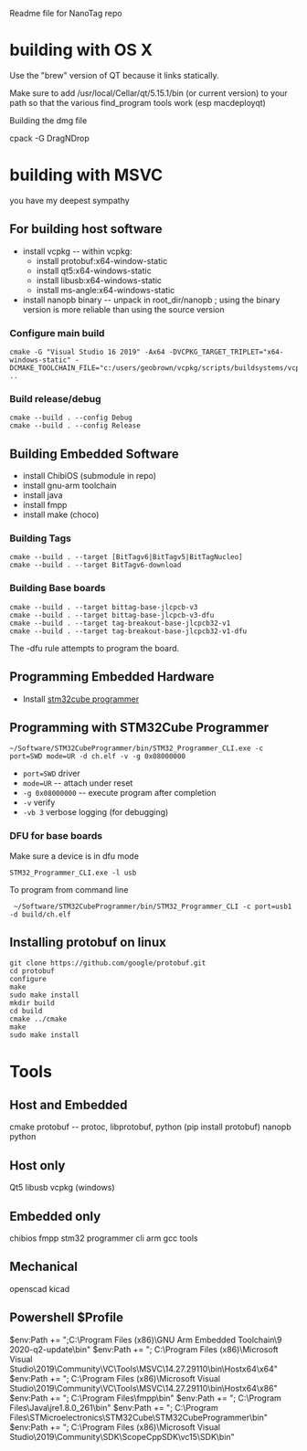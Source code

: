 Readme file for NanoTag repo

# building with OS X

Use the "brew" version of QT because it links statically.

Make sure to add /usr/local/Cellar/qt/5.15.1/bin (or current version) to your path so that the various find_program tools work (esp macdeployqt)

Building the dmg file

cpack -G DragNDrop


# building with MSVC

you have my deepest sympathy

## For building host software    

* install vcpkg -- within vcpkg:
  * install protobuf:x64-window-static
  * install qt5:x64-windows-static
  * install libusb:x64-windows-static
  * install ms-angle:x64-windows-static
* install nanopb binary  -- unpack in root_dir/nanopb ;   using the binary version is more reliable than using the source version

### Configure main build

```
cmake -G "Visual Studio 16 2019" -Ax64 -DVCPKG_TARGET_TRIPLET="x64-windows-static" -DCMAKE_TOOLCHAIN_FILE="c:/users/geobrown/vcpkg/scripts/buildsystems/vcpkg.cmake" ..
```

### Build release/debug

```
cmake --build . --config Debug  
cmake --build . --config Release
```

## Building Embedded Software

* install ChibiOS (submodule in repo)
* install gnu-arm toolchain
* install java
* install fmpp
* install make (choco)

### Building Tags

```
cmake --build . --target [BitTagv6|BitTagv5|BitTagNucleo]
cmake --build . --target BitTagv6-download

```

### Building Base boards

```
cmake --build . --target bittag-base-jlcpcb-v3
cmake --build . --target bittag-base-jlcpcb-v3-dfu
cmake --build . --target tag-breakout-base-jlcpcb32-v1
cmake --build . --target tag-breakout-base-jlcpcb32-v1-dfu
```

 The -dfu rule attempts to  program the board.

## Programming Embedded Hardware

* Install [stm32cube programmer](https://wiki.st.com/stm32mpu/wiki/STM32CubeProgrammer)

## Programming with STM32Cube Programmer

```
~/Software/STM32CubeProgrammer/bin/STM32_Programmer_CLI.exe -c port=SWD mode=UR -d ch.elf -v -g 0x08000000 
```

* `port=SWD` driver
* `mode=UR` -- attach under reset
* `-g 0x08000000`  -- execute program after completion
* `-v` verify
* `-vb 3`  verbose logging (for debugging)


### DFU for base boards

Make sure a device is in dfu mode

```
STM32_Programmer_CLI.exe -l usb
```

To program from command line

```
 ~/Software/STM32CubeProgrammer/bin/STM32_Programmer_CLI -c port=usb1 -d build/ch.elf 
 ```

## Installing protobuf on linux

```
git clone https://github.com/google/protobuf.git
cd protobuf
configure
make 
sudo make install
mkdir build
cd build
cmake ../cmake
make
sudo make install
```

# Tools

## Host and Embedded 

cmake
protobuf -- protoc, libprotobuf, python (pip install protobuf)
nanopb
python


## Host only

Qt5
libusb
vcpkg (windows)

## Embedded only

chibios
fmpp
stm32 programmer cli
arm gcc tools

## Mechanical

openscad 
kicad


## Powershell $Profile

$env:Path += ";C:\Program Files (x86)\GNU Arm Embedded Toolchain\9 2020-q2-update\bin\"
$env:Path += "; C:\Program Files (x86)\Microsoft Visual Studio\2019\Community\VC\Tools\MSVC\14.27.29110\bin\Hostx64\x64\"
$env:Path += "; C:\Program Files (x86)\Microsoft Visual Studio\2019\Community\VC\Tools\MSVC\14.27.29110\bin\Hostx64\x86\"
$env:Path += "; C:\Program Files\fmpp\bin"
$env:Path += "; C:\Program Files\Java\jre1.8.0_261\bin"
$env:Path += "; C:\Program Files\STMicroelectronics\STM32Cube\STM32CubeProgrammer\bin"
$env:Path += "; C:\Program Files (x86)\Microsoft Visual Studio\2019\Community\SDK\ScopeCppSDK\vc15\SDK\bin"